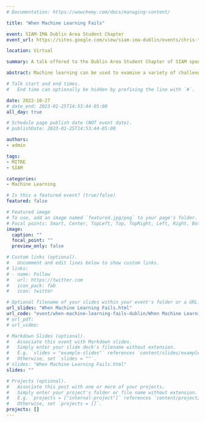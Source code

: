 ```yaml
---
# Documentation: https://wowchemy.com/docs/managing-content/

title: "When Machine Learning Fails"

event: SIAM-IMA Dublin Area Student Chapter
event_url: https://sites.google.com/view/siam-ima-dublin/events/chris-teixeira?authuser=0&pli=1

location: Virtual

summary: A talk offered to the Dublin Area Student Chapter of SIAM sponsored by the SIAM Visiting Lecturer series.

abstract: Machine learning can be used to examine a variety of challenges. However, this brings in a number of risks that can sometimes be overlooked leading towards a disastrous effect. We’ll discuss those risks and what you, as data scientists, can do to help mitigate them.

# Talk start and end times.
#   End time can optionally be hidden by prefixing the line with `#`.

date: 2022-10-27
# date_end: 2023-01-25T14:53:44-05:00
all_day: true

# Schedule page publish date (NOT event date).
# publishDate: 2023-01-25T14:53:44-05:00

authors: 
- admin

tags: 
- MITRE
- SIAM

categories:
- Machine Learning

# Is this a featured event? (true/false)
featured: false

# Featured image
# To use, add an image named `featured.jpg/png` to your page's folder. 
# Focal points: Smart, Center, TopLeft, Top, TopRight, Left, Right, BottomLeft, Bottom, BottomRight.
image:
  caption: ""
  focal_point: ""
  preview_only: false

# Custom links (optional).
#   Uncomment and edit lines below to show custom links.
# links:
# - name: Follow
#   url: https://twitter.com
#   icon_pack: fab
#   icon: twitter

# Optional filename of your slides within your event's folder or a URL.
url_slides: "When Machine Learning Fails.html"
url_code: "event/when-machine-learning-fails-dublin/When Machine Learning Fails.qmd"
# url_pdf:
# url_video:

# Markdown Slides (optional).
#   Associate this event with Markdown slides.
#   Simply enter your slide deck's filename without extension.
#   E.g. `slides = "example-slides"` references `content/slides/example-slides.md`.
#   Otherwise, set `slides = ""`.
# slides: "When Machine Learning Fails.html"
slides: ""

# Projects (optional).
#   Associate this post with one or more of your projects.
#   Simply enter your project's folder or file name without extension.
#   E.g. `projects = ["internal-project"]` references `content/project/deep-learning/index.md`.
#   Otherwise, set `projects = []`.
projects: []
---
```

